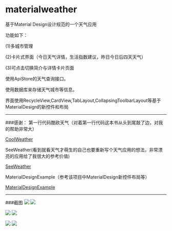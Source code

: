 # materialweather

基于Material Design设计规范的一个天气应用

功能如下：

(1)多城市管理

(2)卡片式界面（今日天气详情，生活指数建议，昨日今日后四天天气）

(3)可点击切换简介与详情卡片页面

使用ApiStore的天气查询接口。

使用数据库来存储天气城市等信息。

界面使用RecycleView,CardView,TabLayout,CollapsingToolbarLayout等基于MaterialDesign的新控件和布局

---

###感谢：
第一行代码酷欧天气（对着第一行代码这本书从头到尾敲了边，对我的帮助非常大）

[CoolWeather][1]

SeeWeather(看到就看天气才萌生的自己也要重新写个天气应用的想法，非常漂亮的应用给了我很大的参考价值)

[SeeWeather][2]

MaterialDesignExample（参考该项目中MaterialDesign新控件布局等）

[MaterialDesignExample][3]



---
###截图
![][image-1]
![][image-2]

![][image-3]
![][image-4]

![][image-5]
![][image-6]


[1]:	https://github.com/tony-green/coolweather
[2]:	https://github.com/xcc3641/SeeWeather
[3]:	https://github.com/chenyangcun/MaterialDesignExample

[image-1]:	https://github.com/GavinAndre/materialweather/blob/master/screenshots/s1.jpg
[image-2]:	https://github.com/GavinAndre/materialweather/blob/master/screenshots/s2.jpg
[image-3]:	https://github.com/GavinAndre/materialweather/blob/master/screenshots/s3.jpg
[image-4]:	https://github.com/GavinAndre/materialweather/blob/master/screenshots/s4.jpg
[image-5]:	https://github.com/GavinAndre/materialweather/blob/master/screenshots/s5.jpg
[image-6]:	https://github.com/GavinAndre/materialweather/blob/master/screenshots/s6.jpg
